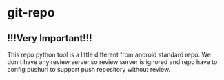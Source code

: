 git-repo
========

!!!Very Important!!!
--------------------
This repo python tool is a little different from android standard repo. We don't have any review server,so review
server is ignored and repo have to config pushurl to support push repository without review.
